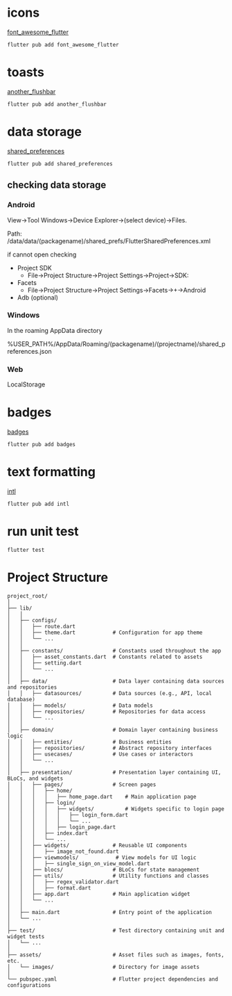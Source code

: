 # icons

[font_awesome_flutter](https://pub.dev/packages/font_awesome_flutter)

```
flutter pub add font_awesome_flutter
```

# toasts

[another_flushbar](https://pub.dev/packages/another_flushbar)

```
flutter pub add another_flushbar
```

# data storage

[shared_preferences](https://pub.dev/packages/shared_preferences)

```
flutter pub add shared_preferences
```

## checking data storage

### Android

View->Tool Windows->Device Explorer->(select device)->Files.

Path: /data/data/(packagename)/shared_prefs/FlutterSharedPreferences.xml

if cannot open checking

- Project SDK
    - File->Project Structure->Project Settings->Project->SDK:
- Facets
    - File->Project Structure->Project Settings->Facets->+->Android
- Adb (optional)

### Windows

In the roaming AppData directory

%USER_PATH%/AppData/Roaming/(packagename)/(projectname)/shared_preferences.json

### Web

LocalStorage

# badges

[badges](https://pub.dev/packages/badges)

```
flutter pub add badges
```

# text formatting

[intl](https://pub.dev/packages/intl)

```
flutter pub add intl
```

# run unit test

```
flutter test
```

# Project Structure

```
project_root/
│
├── lib/
│   │
│   ├── configs/
│   │   ├── route.dart
│   │   ├── theme.dart            # Configuration for app theme
│   │   └── ...
│   │
│   ├── constants/                # Constants used throughout the app
│   │   ├── asset_constants.dart  # Constants related to assets
│   │   ├── setting.dart
│   │   └── ...
│   │
│   ├── data/                     # Data layer containing data sources and repositories
│   │   ├── datasources/          # Data sources (e.g., API, local database)
│   │   ├── models/               # Data models
│   │   ├── repositories/         # Repositories for data access
│   │   └── ...
│   │
│   ├── domain/                   # Domain layer containing business logic
│   │   ├── entities/             # Business entities
│   │   ├── repositories/         # Abstract repository interfaces
│   │   ├── usecases/             # Use cases or interactors
│   │   └── ...
│   │
│   ├── presentation/             # Presentation layer containing UI, BLoCs, and widgets
│   │   ├── pages/                # Screen pages
│   │   │   ├── home/
│   │   │   │   ├── home_page.dart    # Main application page
│   │   │   ├── login/
│   │   │   │   ├── widgets/          # Widgets specific to login page
│   │   │   │   │   ├── login_form.dart
│   │   │   │   │   └── ...
│   │   │   │   ├── login_page.dart
│   │   │   ├── index.dart
│   │   │   └── ...
│   │   ├── widgets/              # Reusable UI components
│   │   │   ├── image_not_found.dart
│   │   ├── viewmodels/            # View models for UI logic
│   │   │   ├── single_sign_on_view_model.dart
│   │   ├── blocs/                # BLoCs for state management
│   │   ├── utils/                # Utility functions and classes
│   │   │   ├── regex_validator.dart
│   │   │   ├── format.dart
│   │   ├── app.dart              # Main application widget
│   │   └── ...
│   │
│   ├── main.dart                 # Entry point of the application
│   └── ...
│
├── test/                         # Test directory containing unit and widget tests
│   └── ...
│
├── assets/                       # Asset files such as images, fonts, etc.
│   └── images/                   # Directory for image assets
│
└── pubspec.yaml                  # Flutter project dependencies and configurations
```

